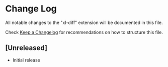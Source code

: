 # Change Log

All notable changes to the "xl-diff" extension will be documented in this file.

Check [Keep a Changelog](http://keepachangelog.com/) for recommendations on how to structure this file.

## [Unreleased]

- Initial release